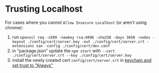 # Trusting Localhost

For cases where you cannot `Allow Insecure Localhost` (or aren't using chrome):

1. run `openssl req -x509 -newkey rsa:4096 -sha256 -days 3650 -nodes -keyout ./config/cert/server.key -out ./config/cert/server.crt -extensions san -config ./config/cert/dev.conf`
2. in "package.json" update the  `npm start` with `--cert ./config/cert/server.crt --key ./config/cert/server.key`
3. install the newly created cert `config/cert/server.crt` in [keychain and set trust to "Always"](https://www.youtube.com/watch?v=TGrX8XgSuZ4)